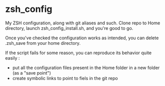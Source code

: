 # zsh_config
My ZSH configuration, along with git aliases and such.
Clone repo to Home directory, launch zsh_config_install.sh, and you're good to go.

Once you've checked the configuration works as intended, you can delete .zsh_save from your home directory.

If the script fails for some reason, you can reproduce its behavior quite easily :
  - put all the configuration files present in the Home folder in a new folder (as a "save point")
  - create symbolic links to point to fiels in the git repo
